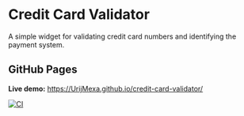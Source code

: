 # Credit Card Validator

A simple widget for validating credit card numbers and identifying the payment system.

## GitHub Pages

**Live demo:** https://UrijMexa.github.io/credit-card-validator/

[![CI](https://github.com/UrijMexa/credit-card-validator/actions/workflows/gh-pages.yml/badge.svg)](https://github.com/UrijMexa/credit-card-validator/actions/workflows/gh-pages.yml)
